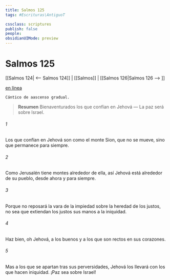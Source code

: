 ```yaml
---
title: Salmos 125
tags: #Escrituras\AntiguoT

cssclass: scriptures
publish: false
people:
obsidianUIMode: preview
---
```


# Salmos 125
[[Salmos 124| <-- Salmos 124]] | [[Salmos]] | [[Salmos 126|Salmos 126 --> ]]

[en línea](https://churchofjesuschrist.org/study/scriptures/ot/ps/125?lang=spa)

```
Cántico de aascenso gradual.
```

> __Resumen__
Bienaventurados los que confían en Jehová — La paz será sobre Israel.

###### 1 
Los que 
confían
 en Jehová
son como el monte Sion, que no se mueve, sino que 
permanece
 para siempre.

###### 2 
Como Jerusalén tiene montes alrededor de ella,
así Jehová está alrededor de su pueblo,
desde ahora y para siempre.

###### 3 
Porque no reposará la vara de la impiedad
sobre la heredad de los justos,
no sea que extiendan los justos sus manos a la iniquidad.

###### 4 
Haz bien, oh Jehová, a los buenos
y a los que son rectos en sus corazones.

###### 5 
Mas a los que se apartan tras sus perversidades,
Jehová los llevará con los que hacen iniquidad.
¡Paz sea sobre Israel!

